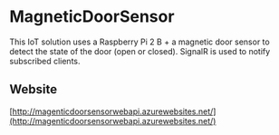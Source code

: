 # MagneticDoorSensor
This IoT solution uses a Raspberry Pi 2 B + a magnetic door sensor to detect the state of the door (open or closed).  SignalR is used to notify subscribed clients.

## Website
[http://magenticdoorsensorwebapi.azurewebsites.net/](http://magenticdoorsensorwebapi.azurewebsites.net/)
